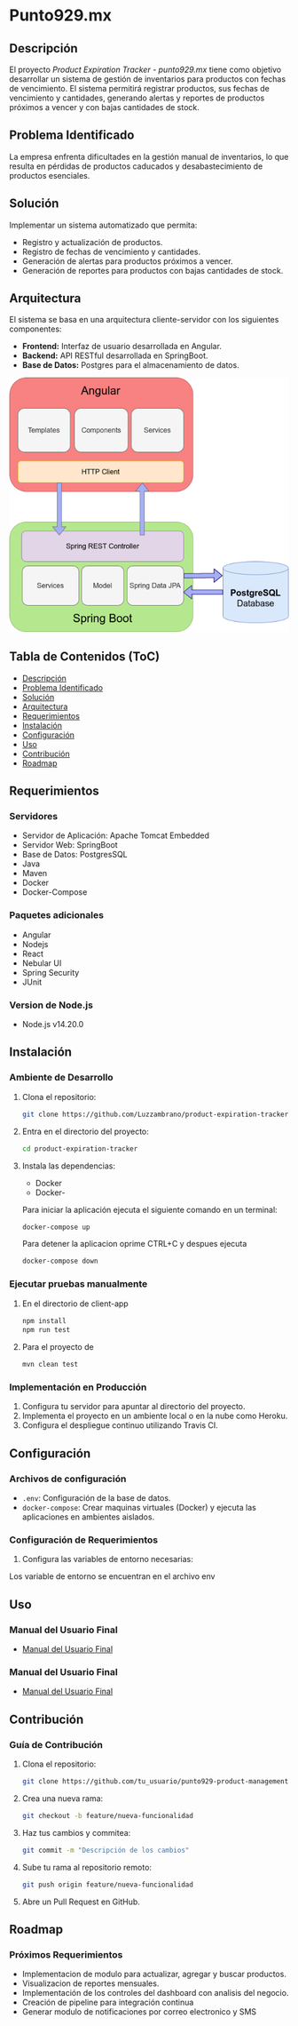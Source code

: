 # Punto929.mx

## Descripción

El proyecto _Product Expiration Tracker - punto929.mx_ tiene como objetivo desarrollar un sistema de gestión de inventarios para productos con fechas de vencimiento. 
El sistema permitirá registrar productos, sus fechas de vencimiento y cantidades, generando alertas y reportes de productos próximos a vencer y con bajas cantidades de stock.

## Problema Identificado

La empresa enfrenta dificultades en la gestión manual de inventarios, lo que resulta en pérdidas de productos caducados y desabastecimiento de productos esenciales.

## Solución

Implementar un sistema automatizado que permita:
- Registro y actualización de productos.
- Registro de fechas de vencimiento y cantidades.
- Generación de alertas para productos próximos a vencer.
- Generación de reportes para productos con bajas cantidades de stock.

## Arquitectura

El sistema se basa en una arquitectura cliente-servidor con los siguientes componentes:
- **Frontend:** Interfaz de usuario desarrollada en Angular.
- **Backend:** API RESTful desarrollada en SpringBoot.
- **Base de Datos:** Postgres para el almacenamiento de datos.

![Diagrama de Arquitectura](image.png "Diagrama de Arquitectura")

## Tabla de Contenidos (ToC)

- [Descripción](#descripción)
- [Problema Identificado](#problema-identificado)
- [Solución](#solución)
- [Arquitectura](#arquitectura)
- [Requerimientos](#requerimientos)
- [Instalación](#instalación)
- [Configuración](#configuración)
- [Uso](#uso)
- [Contribución](#contribución)
- [Roadmap](#roadmap)

## Requerimientos

### Servidores
- Servidor de Aplicación: Apache Tomcat Embedded
- Servidor Web: SpringBoot
- Base de Datos: PostgresSQL
- Java
- Maven
- Docker
- Docker-Compose

### Paquetes adicionales
- Angular
- Nodejs
- React
- Nebular UI
- Spring Security
- JUnit

### Version de Node.js
- Node.js v14.20.0

## Instalación

### Ambiente de Desarrollo
1. Clona el repositorio:
    ```sh
    git clone https://github.com/Luzzambrano/product-expiration-tracker.git
    ```
2. Entra en el directorio del proyecto:
    ```sh
    cd product-expiration-tracker
    ```
3. Instala las dependencias:
   - Docker
   - Docker-
   
   Para iniciar la aplicación ejecuta el siguiente comando en un terminal:
   
    ```sh
    docker-compose up
    ``` 

    Para detener la aplicacion oprime CTRL+C y despues ejecuta

    ```sh
    docker-compose down
    ``` 

### Ejecutar pruebas manualmente
1. En el directorio de client-app

    ```sh
    npm install
    npm run test
    ```
2. Para el proyecto de 

    ```sh
    mvn clean test
    ```

### Implementación en Producción
1. Configura tu servidor para apuntar al directorio del proyecto.
2. Implementa el proyecto en un ambiente local o en la nube como Heroku.
3. Configura el despliegue continuo utilizando Travis CI.

## Configuración

### Archivos de configuración
- `.env`: Configuración de la base de datos.
- `docker-compose`: Crear maquinas virtuales (Docker) y ejecuta las aplicaciones en ambientes aislados.

### Configuración de Requerimientos
1. Configura las variables de entorno necesarias:

Los variable de entorno se encuentran en el archivo env

## Uso

### Manual del Usuario Final
- [Manual del Usuario Final](docs/ManualUsuarioFinal.md)

### Manual del Usuario Final
- [Manual del Usuario Final](docs/ManualUsuarioFinal.md)

## Contribución

### Guía de Contribución
1. Clona el repositorio:
    ```sh
    git clone https://github.com/tu_usuario/punto929-product-management.git
    ```
2. Crea una nueva rama:
    ```sh
    git checkout -b feature/nueva-funcionalidad
    ```
3. Haz tus cambios y commitea:
    ```sh
    git commit -m "Descripción de los cambios"
    ```
4. Sube tu rama al repositorio remoto:
    ```sh
    git push origin feature/nueva-funcionalidad
    ```
5. Abre un Pull Request en GitHub.

## Roadmap

### Próximos Requerimientos

- Implementacion de modulo para actualizar, agregar y buscar productos.
- Visualizacion de reportes mensuales.
- Implementación de los controles del dashboard con analisis del negocio.
- Creación de pipeline para integración continua
- Generar modulo de notificaciones por correo electronico y SMS